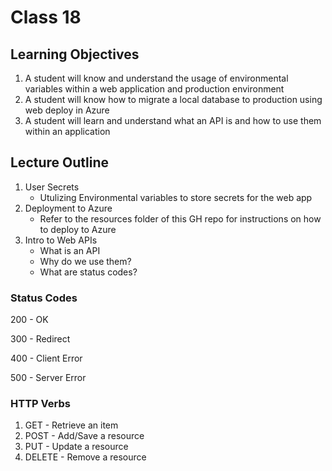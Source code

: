 # Class 18

## Learning Objectives
1. A student will know and understand the usage of environmental variables within a web application and production environment
1. A student will know how to migrate a local database to production using web deploy in Azure
1. A student will learn and understand what an API is and how to use them within an application

## Lecture Outline

1. User Secrets
   - Utulizing Environmental variables to store secrets for the web app
1. Deployment to Azure
   - Refer to the resources folder of this GH repo for instructions on how to deploy to Azure
1. Intro to Web APIs
   - What is an API
   - Why do we use them?
   - What are status codes?


### Status Codes
200 - OK

300 - Redirect

400 - Client Error

500 - Server Error


### HTTP Verbs
1. GET - Retrieve an item
2. POST - Add/Save a resource
3. PUT - Update a resource
4. DELETE - Remove a resource
